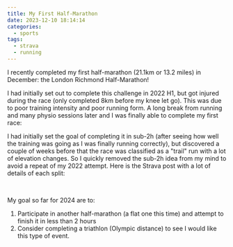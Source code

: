 ```yaml
---
title: My First Half-Marathon
date: 2023-12-10 18:14:14
categories:
  - sports
tags:
  - strava
  - running
---
```


I recently completed my first half-marathon (21.1km or 13.2 miles) in December: the London Richmond Half-Marathon!

I had initially set out to complete this challenge in 2022 H1, but got injured during the race (only completed 8km before my knee let go). This was due to poor training intensity and poor running form. A long break from running and many physio sessions later and I was finally able to complete my first race:

I had initially set the goal of completing it in sub-2h (after seeing how well the training was going as I was finally running correctly), but discovered a couple of weeks before that the race was classified as a "trail" run with a lot of elevation changes. So I quickly removed the sub-2h idea from my mind to avoid a repeat of my 2022 attempt. Here is the Strava post with a lot of details of each split:

<div class="strava-embed-placeholder" data-embed-type="activity" data-embed-id="10357809172" data-style="standard"></div><script src="https://strava-embeds.com/embed.js"></script>
<br>

<!--more-->

My goal so far for 2024 are to:

1. Participate in another half-marathon (a flat one this time) and attempt to finish it in less than 2 hours
2. Consider completing a triathlon (Olympic distance) to see I would like this type of event.